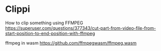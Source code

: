 # Clippi

How to clip something using FFMPEG https://superuser.com/questions/377343/cut-part-from-video-file-from-start-position-to-end-position-with-ffmpeg


ffmpeg in wasm https://github.com/ffmpegwasm/ffmpeg.wasm
